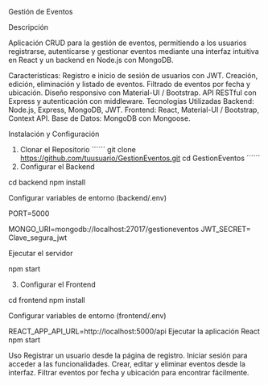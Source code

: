 Gestión de Eventos

Descripción

Aplicación CRUD para la gestión de eventos, permitiendo a los usuarios registrarse, autenticarse y gestionar eventos mediante una interfaz intuitiva en React y un backend en Node.js 
con MongoDB.

Características:
Registro e inicio de sesión de usuarios con JWT.
Creación, edición, eliminación y listado de eventos.
Filtrado de eventos por fecha y ubicación.
Diseño responsivo con Material-UI / Bootstrap.
API RESTful con Express y autenticación con middleware.
Tecnologías Utilizadas
Backend: Node.js, Express, MongoDB, JWT.
Frontend: React, Material-UI / Bootstrap, Context API.
Base de Datos: MongoDB con Mongoose.


Instalación y Configuración

1. Clonar el Repositorio
´´´´´´
git clone https://github.com/tuusuario/GestionEventos.git
cd GestionEventos
´´´´´´
2. Configurar el Backend
   
cd backend
npm install

Configurar variables de entorno (backend/.env)

PORT=5000

MONGO_URI=mongodb://localhost:27017/gestioneventos
JWT_SECRET= Clave_segura_jwt

Ejecutar el servidor

npm start

3. Configurar el Frontend

cd frontend
npm install

Configurar variables de entorno (frontend/.env)

REACT_APP_API_URL=http://localhost:5000/api
Ejecutar la aplicación React
npm start

Uso
Registrar un usuario desde la página de registro.
Iniciar sesión para acceder a las funcionalidades.
Crear, editar y eliminar eventos desde la interfaz.
Filtrar eventos por fecha y ubicación para encontrar fácilmente.

